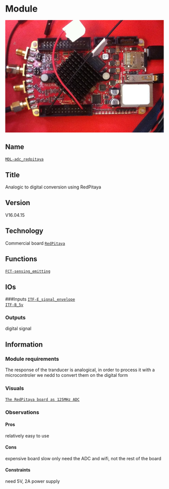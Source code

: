 # Module
![](viewme.png)

## Name
[`MDL-adc_redpitaya`]()

## Title
Analogic to digital conversion using RedPitaya  

## Version
V16.04.15 

## Technology
Commercial board [`RedPitaya`](http://redpitaya.com/)


## Functions  
[`FCT-sensing_emitting`](../../functions/FCT-sensing_emitting)  

## IOs
###Inputs
[`ITF-E_signal_envelope`](../../interfaces/ITF-E_signal_envelope)  
[`ITF-B_5v`](../../interfaces/ITF-B_5v)  

### Outputs
digital signal

## Information

### Module requirements 
The response of the tranducer is analogical,
in order to process it with a microcontroler we nedd to convert them on the digital form

### Visuals
[`The RedPitaya board as 125MHz ADC`](http://wiki.redpitaya.com/index.php?title=Hardware_Overview)

### Observations

#### Pros
relatively easy to use
#### Cons
expensive board
slow
only need the ADC and wifi, not the rest of the board
#### Constraints
need 5V, 2A power supply


